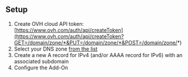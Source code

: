 ## Setup

1. Create OVH cloud API token:
   [https://www.ovh.com/auth/api/createToken](https://www.ovh.com/auth/api/createToken?GET=/domain/zone/*&PUT=/domain/zone/*&POST=/domain/zone/*)
1. Select your DNS zone [from the list](https://www.ovh.com/manager/#/web/zone)
1. Create a new A record for IPv4 (and/or AAAA record for IPv6) with an associated subdomain
1. Configure the Add-On
